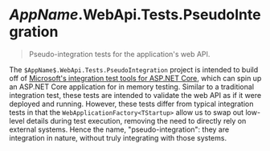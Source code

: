 # $AppName$.WebApi.Tests.PseudoIntegration
> Pseudo-integration tests for the application's web API.

The `$AppName$.WebApi.Tests.PseudoIntegration` project is intended to build off of [Microsoft's integration test tools for ASP.NET Core](https://docs.microsoft.com/en-us/aspnet/core/test/integration-tests?view=aspnetcore-5.0), which can spin up an ASP.NET Core application for in memory testing. Similar to a traditional integration test, these tests are intended to validate the web API as if it were deployed and running. However, these tests differ from typical integration tests in that the `WebApplicationFactory<TStartup>` allow us to swap out low-level details during test execution, removing the need to directly rely on external systems. Hence the name, "pseudo-integration": they are integration in nature, without truly integrating with those systems.